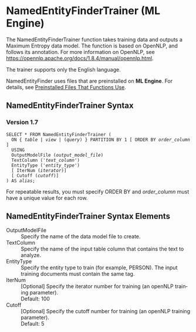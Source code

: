 <div class="nested0" aria-labelledby="ariaid-title1" topicindex="1" topicid="woh1507217729138" id="woh1507217729138"><h1 class="title topictitle1" id="ariaid-title1">NamedEntityFinderTrainer (ML Engine)</h1><div class="body conbody">
<p class="p">The NamedEntityFinderTrainer function takes training data and outputs a Maximum Entropy data model. The function is based on OpenNLP, and follows its annotation. For more information on OpenNLP, see <a class="xref" href="https://opennlp.apache.org/docs/1.8.4/manual/opennlp.html" target="_blank" title="" shape="rect">https://opennlp.apache.org/docs/1.8.4/manual/opennlp.html</a>.</p>
<p class="p">The trainer supports only the English language.</p>
<p class="p">NamedEntityFinder uses files that are preinstalled on <span><b>ML Engine</b></span>. For details, see <a href="tzu1557778477026.md">Preinstalled Files That Functions Use</a>.</p></div><div class="topic reference nested1" aria-labelledby="ariaid-title2" topicindex="2" topicid="wmt1507217804883" xml:lang="en-us" lang="en-us" id="wmt1507217804883">
<h2 class="title topictitle2" id="ariaid-title2">NamedEntityFinderTrainer Syntax</h2><div class="body refbody"><div class="section" id="wmt1507217804883__section_N10059_N10021_N10001">
<h3 class="title sectiontitle">Version <span>1.7</span></h3><pre class="pre codeblock" xml:space="preserve"><code>SELECT * FROM NamedEntityFinderTrainer (
  <span>ON { <var class="keyword varname">table</var> | <var class="keyword varname">view</var> | (<var class="keyword varname">query</var>) }</span> PARTITION BY 1 [ ORDER BY <var class="keyword varname">order_column</var> ]
  USING
  OutputModelFile (<var class="keyword varname">output_model_file</var>)
  TextColumn ('<var class="keyword varname">text_column</var>')
  EntityType ('<var class="keyword varname">entity_type</var>')
  [ IterNum (<var class="keyword varname">iterator</var>)]
  [ Cutoff (<var class="keyword varname">cutoff</var>)]
) AS <var class="keyword varname">alias</var>;</code></pre>
<p class="p">For repeatable results, you must specify ORDER BY and <var class="keyword varname">order_column</var> must have a unique value for each row.</p></div></div></div><div class="topic reference nested1" aria-labelledby="ariaid-title3" topicindex="3" topicid="iua1507217902971" xml:lang="en-us" lang="en-us" id="iua1507217902971">
<h2 class="title topictitle2" id="ariaid-title3">NamedEntityFinderTrainer Syntax Elements</h2><div class="body refbody"><div class="section" id="iua1507217902971__section_N10011_N1000E_N10001"><dl class="dl parml"><dt class="dt pt dlterm">OutputModelFile</dt><dd class="dd pd">Specify the name of the data model file to create.</dd><dt class="dt pt dlterm">TextColumn</dt><dd class="dd pd">Specify the name of the input table column that contains the text to analyze.</dd><dt class="dt pt dlterm">EntityType</dt><dd class="dd pd">Specify the entity type to train (for example, PERSON). The input training documents must contain the same tag.</dd><dt class="dt pt dlterm">IterNum</dt><dd class="dd pd">[Optional] Specify the iterator number for training (an openNLP training parameter).</dd><dd class="dd pd ddexpand">Default: 100</dd><dt class="dt pt dlterm">Cutoff</dt><dd class="dd pd">[Optional] Specify the cutoff number for training (an openNLP training parameter).</dd><dd class="dd pd ddexpand">Default: 5</dd></dl></div></div></div></div>
